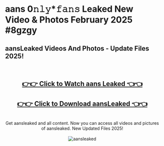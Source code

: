 # aans 0𝚗𝚕𝚢*𝚏𝚊𝚗𝚜 Leaked New Video & Photos February 2025 #8gzgy

<h2>aansLeaked Videos And Photos - Update Files 2025!</h2>
<br>
<div align="center">
<h2><a href="https://mediaupload.pro?title=aans&ref=11F" rel="nofollow">👉👉 Click to Watch aans Leaked 👈👈</a></h2>
<h2><a href="https://mediaupload.pro?title=aans&ref=11F" rel="nofollow">👉👉 Click to Download aansLeaked 👈👈</a></h2>
<br>
Get aansleaked and all content. Now you can access all videos and pictures of aansleaked. New Updated Files 2025!
<br>
<br>
<a href="https://mediaupload.pro?title=aans&ref=11F" rel="nofollow" data-target="animated-image.originalLink"><img src="https://i.ibb.co/Gkj2r4b/banner.png" alt="aansleaked" style="max-width: 100%; display: inline-block;" data-target="animated-image.originalImage"></a>
</div>
<br>

